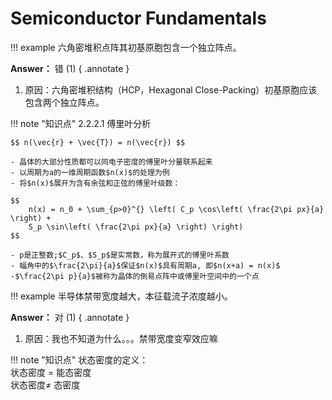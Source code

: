 # Semiconductor Fundamentals

!!! example
    六角密堆积点阵其初基原胞包含一个独立阵点。

**Answer：** 错 (1)
{ .annotate }

1. 原因：六角密堆积结构（HCP，Hexagonal Close-Packing）初基原胞应该包含两个独立阵点。

!!! note "知识点"
    2.2.2.1 傅里叶分析

    $$ n(\vec{r} + \vec{T}) = n(\vec{r}) $$

    - 晶体的大部分性质都可以同电子密度的傅里叶分量联系起来
    - 以周期为a的一维周期函数$n(x)$的处理为例
    - 将$n(x)$展开为含有余弦和正弦的傅里叶级数：

    $$
        n(x) = n_0 + \sum_{p>0}^{} \left( C_p \cos\left( \frac{2\pi px}{a} \right) + 
        S_p \sin\left( \frac{2\pi px}{a} \right) \right)
    $$

    - p是正整数;$C_p$、$S_p$是实常数，称为展开式的傅里叶系数
    - 幅角中的$\frac{2\pi}{a}$保证$n(x)$具有周期a, 即$n(x+a) = n(x)$
    -$\frac{2\pi p}{a}$被称为晶体的倒易点阵中或傅里叶空间中的一个点

!!! example
    半导体禁带宽度越大，本征载流子浓度越小。

**Answer：** 对 (1)
{ .annotate }

1. 原因：我也不知道为什么。。。禁带宽度变窄效应嘛

!!! note "知识点"
    状态密度的定义：  
    状态密度 = 能态密度  
    状态密度$\neq$ 态密度  

